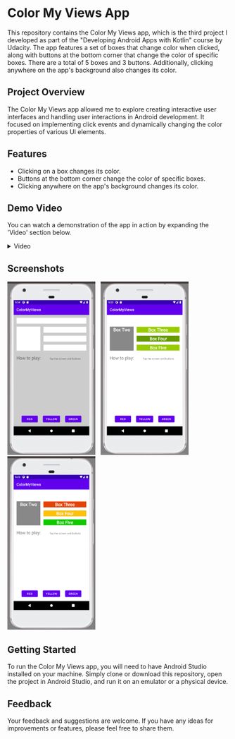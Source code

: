  # Color My Views App

This repository contains the Color My Views app, which is the third project I developed as part of the "Developing Android Apps with Kotlin" course by Udacity. The app features a set of boxes that change color when clicked, along with buttons at the bottom corner that change the color of specific boxes. There are a total of 5 boxes and 3 buttons. Additionally, clicking anywhere on the app's background also changes its color.

## Project Overview
The Color My Views app allowed me to explore creating interactive user interfaces and handling user interactions in Android development. It focused on implementing click events and dynamically changing the color properties of various UI elements.

## Features
- Clicking on a box changes its color.
- Buttons at the bottom corner change the color of specific boxes.
- Clicking anywhere on the app's background changes its color.

## Demo Video
You can watch a demonstration of the app in action by expanding the 'Video' section below.

<details>
<summary> Video</summary>  
  
https://github.com/RaphaelRat/android-native-learning/assets/89277770/f0b16da2-123a-432f-b6b6-4f4614ef9e56

</details>


## Screenshots

<div>
  <img src="../assets/color-my-view-print1.png" alt="Screenshot 1" width="200"  style="margin-right: 8px;">
  <img src="../assets/color-my-view-print2.png" alt="Screenshot 2" width="200"
  style="margin-right: 8px;" >
  <img src="../assets/color-my-view-print3.png" alt="Screenshot 1" width="200"  >
</div> 

## Getting Started
To run the Color My Views app, you will need to have Android Studio installed on your machine. Simply clone or download this repository, open the project in Android Studio, and run it on an emulator or a physical device.

## Feedback
Your feedback and suggestions are welcome. If you have any ideas for improvements or features, please feel free to share them.



